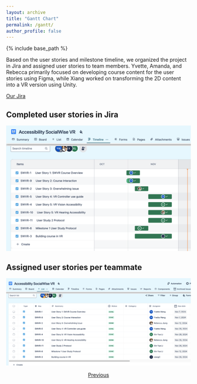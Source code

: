 ```yaml
---
layout: archive
title: "Gantt Chart"
permalink: /gantt/
author_profile: false
---
```


{% include base_path %}

Based on the user stories and milestone timeline, we organized the project in Jira and assigned user stories to team members. Yvette, Amanda, and Rebecca primarily focused on developing course content for the user stories using Figma, while Xiang worked on transforming the 2D content into a VR version using Unity.

[Our Jira](https://socialwise.atlassian.net/jira/core/projects/SWVR/board?atlOrigin=eyJpIjoiYWNlZTgwMjdlNTRmNDc2OThlNTkwNzc3MjE2ZDg5NGMiLCJwIjoiaiJ9)

Completed user stories in Jira
----
![Completed user stories in Jira](/files/jira1.png)

Assigned user stories per teammate
----
![Assigned user stories per teammate](/files/jira2.png)

<p style="text-align:center"><a href="https://socialwisevr-cmu.github.io/user-stories">Previous</a></p>